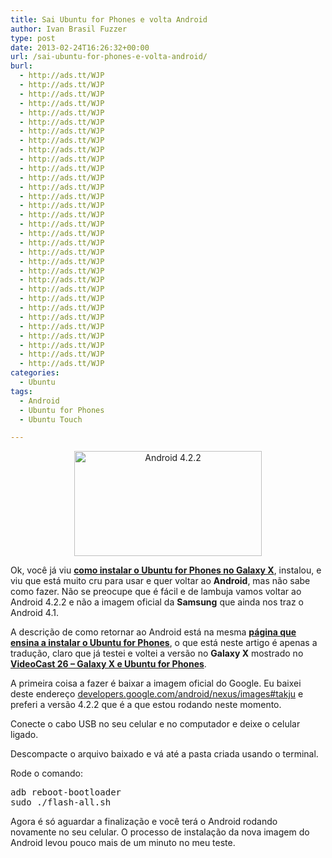 ```yaml
---
title: Sai Ubuntu for Phones e volta Android
author: Ivan Brasil Fuzzer
type: post
date: 2013-02-24T16:26:32+00:00
url: /sai-ubuntu-for-phones-e-volta-android/
burl:
  - http://ads.tt/WJP
  - http://ads.tt/WJP
  - http://ads.tt/WJP
  - http://ads.tt/WJP
  - http://ads.tt/WJP
  - http://ads.tt/WJP
  - http://ads.tt/WJP
  - http://ads.tt/WJP
  - http://ads.tt/WJP
  - http://ads.tt/WJP
  - http://ads.tt/WJP
  - http://ads.tt/WJP
  - http://ads.tt/WJP
  - http://ads.tt/WJP
  - http://ads.tt/WJP
  - http://ads.tt/WJP
  - http://ads.tt/WJP
  - http://ads.tt/WJP
  - http://ads.tt/WJP
  - http://ads.tt/WJP
  - http://ads.tt/WJP
  - http://ads.tt/WJP
  - http://ads.tt/WJP
  - http://ads.tt/WJP
  - http://ads.tt/WJP
  - http://ads.tt/WJP
  - http://ads.tt/WJP
  - http://ads.tt/WJP
  - http://ads.tt/WJP
  - http://ads.tt/WJP
  - http://ads.tt/WJP
  - http://ads.tt/WJP
categories:
  - Ubuntu
tags:
  - Android
  - Ubuntu for Phones
  - Ubuntu Touch

---
```

<p style="text-align: center;">
  <a href="http://www.ubuntero.com.br/wp-content/uploads/2013/02/SAM_0165.jpg" rel="lightbox"><img class="size-medium wp-image-4535 aligncenter" title="Android 4.2.2" alt="Android 4.2.2" src="http://www.ubuntero.com.br/wp-content/uploads/2013/02/SAM_0165-300x168.jpg" width="300" height="168" /></a>
</p>

Ok, você já viu **[como instalar o Ubuntu for Phones no Galaxy X][1]**, instalou, e viu que está muito cru para usar e quer voltar ao **Android**, mas não sabe como fazer. Não se preocupe que é fácil e de lambuja vamos voltar ao Android 4.2.2 e não a imagem oficial da **Samsung** que ainda nos traz o Android 4.1.

A descrição de como retornar ao Android está na mesma **<a title="Wiki do Ubuntu Touch" href="https://wiki.ubuntu.com/Touch/Install" target="_blank">página que ensina a instalar o Ubuntu for Phones</a>**, o que está neste artigo é apenas a tradução, claro que já testei e voltei a versão no **Galaxy X** mostrado no **[VideoCast 26 &#8211; Galaxy X e Ubuntu for Phones][2]**.

A primeira coisa a fazer é baixar a imagem oficial do Google. Eu baixei deste endereço <a title="Baixar a imagem oficial do Android 4.2.2" href="https://developers.google.com/android/nexus/images#takju" target="_blank">developers.google.com/android/nexus/images#takju</a> e preferi a versão 4.2.2 que é a que estou rodando neste momento.

Conecte o cabo USB no seu celular e no computador e deixe o celular ligado.

Descompacte o arquivo baixado e vá até a pasta criada usando o terminal.

Rode o comando:

<pre class="brush:shell">adb reboot-bootloader
sudo ./flash-all.sh</pre>

Agora é só aguardar a finalização e você terá o Android rodando novamente no seu celular. O processo de instalação da nova imagem do Android levou pouco mais de um minuto no meu teste.

 [1]: http://www.ubuntero.com.br/2013/02/ubuntu-touch-developer-preview/
 [2]: http://www.ubuntero.com.br/2013/02/videocast-26-galaxy-x-e-ubuntu-for-phones/ "VideoCast 26 - Galaxy X e Ubuntu for Phones"